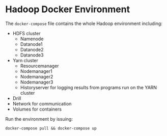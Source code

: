 # Hadoop Docker Environment
The `docker-compose` file contains the whole Hadoop environment including:

* HDFS cluster
  * Namenode
  * Datanode1
  * Datanode2
  * Datanode3
* Yarn cluster
  * Resourcemanager
  * Nodemanager1
  * Nodemanager2
  * Nodemanager3
  * Historyserver for logging results from programs run on the YARN cluster
* Drill
* Network for communication
* Volumes for containers


Run the environment by issuing:

```
docker-compose pull && docker-compose up
```
